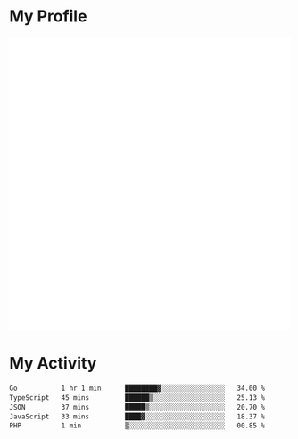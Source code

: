 # My Profile
<img src="https://raw.githubusercontent.com/akmallxx/akmallxx/2f2d024a644949a61dbc923da84b9875860856d3/github-metrics.svg"/>

# My Activity
<!--START_SECTION:waka-->

```txt
Go           1 hr 1 min      ████████▓░░░░░░░░░░░░░░░░   34.00 %
TypeScript   45 mins         ██████▒░░░░░░░░░░░░░░░░░░   25.13 %
JSON         37 mins         █████▒░░░░░░░░░░░░░░░░░░░   20.70 %
JavaScript   33 mins         ████▓░░░░░░░░░░░░░░░░░░░░   18.37 %
PHP          1 min           ▒░░░░░░░░░░░░░░░░░░░░░░░░   00.85 %
```

<!--END_SECTION:waka-->
